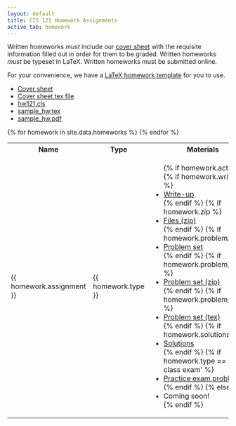 ```yaml
---
layout: default
title: CIS 121 Homework Assignments
active_tab: homework
---
```


Written homeworks *must* include our [cover
sheet](content/hws/cover_sheet_16fa.pdf) with the requisite information filled
out in order for them to be graded. Written homeworks *must* be typeset in
LaTeX. Written homeworks must be submitted online.

For your convenience, we have a [LaTeX homework template](content/hws/hw121.cls)
for you to use.

* [Cover sheet](content/hws/cover_sheet_16fa.pdf)
* [Cover sheet tex file](content/hws/cover_sheet_16fa.tex)
* [hw121.cls](content/hws/hw121.cls)
* [sample_hw.tex](content/hws/sample_hw.tex)
* [sample_hw.pdf](content/hws/sample_hw.pdf)

<table class="table table-striped">
  <tbody>
    <tr>
      <th>Name</th>
      <th>Type</th>
      <th>Materials</th>
      <th>Release Date</th>
      <th>Due Date</th>
      <th>Statistics</th>
    </tr>
    {% for homework in site.data.homeworks %}
      <tr style="text-align: left"
        {% if homework.type == 'in-class exam' %}
        class="info" 
        {% endif %}
      >
        <!-- Homework Name -->
        <td><span>{{ homework.assignment }}</span></td>
        <!-- Type -->
        <td>
          <span>{{ homework.type }}</span>
        </td>
        <!-- Materials -->
        <td>
          <ul class="list-unstyled">
            {% if homework.active %}
              {% if homework.writeup %}<li><a href="{{ homework.writeup }}">Write-up</a></li>{% endif %}
              {% if homework.zip %}<li><a href="{{ homework.zip }}">Files (zip)</a></li>{% endif %}
              {% if homework.problem_set %}<li><a href="{{ homework.problem_set }}">Problem set</a></li>{% endif %}
              {% if homework.problem_set_zip %}<li><a href="{{ homework.problem_set_zip }}">Problem set (zip)</a></li>{% endif %}
              {% if homework.problem_set_tex %}<li><a href="{{ homework.problem_set_tex }}">Problem set (tex)</a></li>{% endif %}
              {% if homework.solutions %}<li><a href="{{ homework.solutions }}">Solutions</a></li>{% endif %}
              {% if homework.type == 'in-class exam' %}
              <li><a href="exams.html">Practice exam problem</a></li>
              {% endif %}
            {% else %}
               <li>Coming soon!</li>
            {% endif %}
          </ul>
        </td>
        <!-- Dates -->
        <td>{{ homework.release_date | date: "%a, %b %-d" }}</td>
        <td>{{ homework.due_date | date: "%a, %b %-d" }} by {{ homework.due_date | date: "%I:%M %p" }}</td>
        <!-- Statistics -->
        <td>
          <ul class="list-unstyled">
            {% if homework.median %}<li>Median: {{homework.median}}</li>{% endif %}
            {% if homework.mean %}<li>Mean: {{homework.mean}}</li>{% endif %}
            {% if homework.std %}<li>Standard Dev: {{homework.std}}</li>{% endif %}
          </ul>
        </td>
      </tr>
    {% endfor %}
  </tbody>
</table>
